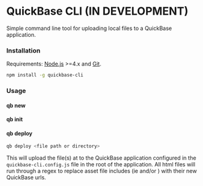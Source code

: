 # QuickBase CLI (IN DEVELOPMENT)

Simple command line tool for uploading local files to a QuickBase application.

### Installation
Requirements: [Node.js](https://nodejs.org/en/) >=4.x and [Git](https://git-scm.com/).

```bash
npm install -g quickbase-cli
```

### Usage

#### qb new
#### qb init
#### qb deploy

```bash
qb deploy <file path or directory>
```

This will upload the file(s) at <file path or directory> to the QuickBase application configured in the `quickbase-cli.config.js` file in the root of the application. All html files will run through a regex to replace asset file includes (ie <script src="bundle.js"></script> and/or <link href="bundle.css"/>) with their new QuickBase urls.